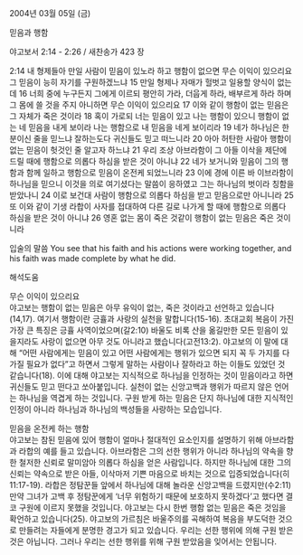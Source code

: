 2004년 03월 05일 (금)

믿음과 행함



야고보서 2:14 - 2:26 / 새찬송가 423 장


2:14 내 형제들아 만일 사람이 믿음이 있노라 하고 행함이 없으면 무슨 이익이 있으리요 그 믿음이 능히 자기를 구원하겠느냐 15 만일 형제나 자매가 헐벗고 일용할 양식이 없는데 16 너희 중에 누구든지 그에게 이르되 평안히 가라, 더웁게 하라, 배부르게 하라 하며 그 몸에 쓸 것을 주지 아니하면 무슨 이익이 있으리요 17 이와 같이 행함이 없는 믿음은 그 자체가 죽은 것이라 18 혹이 가로되 너는 믿음이 있고 나는 행함이 있으니 행함이 없는 네 믿음을 내게 보이라 나는 행함으로 내 믿음을 네게 보이리라 19 네가 하나님은 한 분이신 줄을 믿느냐 잘하는도다 귀신들도 믿고 떠느니라 20 아아 허탄한 사람아 행함이 없는 믿음이 헛것인 줄 알고자 하느냐 21 우리 조상 아브라함이 그 아들 이삭을 제단에 드릴 때에 행함으로 의롭다 하심을 받은 것이 아니냐 22 네가 보거니와 믿음이 그의 행함과 함께 일하고 행함으로 믿음이 온전케 되었느니라 23 이에 경에 이른 바 이브라함이 하나님을 믿으니 이것을 의로 여기셨다는 말씀이 응하였고 그는 하나님의 벗이라 칭함을 받았나니 24 이로 보건대 사람이 행함으로 의롭다 하심을 받고 믿음으로만 아니니라 25 또 이와 같이 기생 라합이 사자를 접대하여 다른 길로 나가게 할 때에 행함으로 의롭다 하심을 받은 것이 아니냐 26 영혼 없는 몸이 죽은 것같이 행함이 없는 믿음은 죽은 것이니라 

입술의 말씀
You see that his faith and his actions were working together, and his faith was made complete by what he did.

해석도움





무슨 이익이 있으리요  
야고보는 행함이 없는 믿음은 아무 유익이 없는, 죽은 것이라고 선언하고 있습니다(14,17). 여기서 행함이란 긍휼과 사랑의 실천을 말합니다(15-16). 초대교회 복음이 가진 가장 큰 특징은 긍휼 사역이었으며(갈2:10) 바울도 비록 산을 옮길만한 모든 믿음이 있을지라도 사랑이 없으면 아무 것도 아니라고 했습니다(고전13:2). 야고보의 이 말에 대해 “어떤 사람에게는 믿음이 있고 어떤 사람에게는 행위가 있으면 되지 꼭 두 가지를 다 가질 필요가 없다”고 하면서 그렇게 말하는 사람이나 잘하라고 하는 이들도 있었던 것 같습니다(18). 이에 대해 야고보는 지식적으로 하나님을 인정하는 것이 믿음이라고 하면 귀신들도 믿고 떤다고 쏘아붙입니다. 실천이 없는 신앙고백과 행위가 따르지 않은 언어는 하나님을 역겹게 하는 것입니다. 구원 받게 하는 믿음은 단지 하나님에 대한 지식적인 인정이 아니라 하나님과 하나님의 백성들을 사랑하는 모습입니다.   

믿음을 온전케 하는 행함  
야고보는 참된 믿음에 있어 행함이 얼마나 절대적인 요소인지를 설명하기 위해 아브라함과 라합의 예를 들고 있습니다. 아브라함은 그의 선한 행위가 아니라 하나님의 약속을 향한 철저한 신뢰로 말미암아 의롭다 하심을 얻은 사람입니다. 하지만 하나님에 대한 그의 신뢰는 약속으로 받은 아들, 이삭마저 기쁜 마음으로 바치는 것으로 입증되었습니다(히11:17-19). 라합은 정탐꾼들 앞에서 하나님에 대해 놀라운 신앙고백을 드렸지만(수2:11) 만약 그녀가  고백 후 정탐꾼에게 ‘너무 위험하기 때문에 보호하지 못하겠다’고 했다면 결코 구원에 이르지 못했을 것입니다. 야고보는 다시 한번 행함 없는 믿음은 죽은 것임을 확언하고 있습니다(25). 야고보의 가르침은 바울주의를 곡해하여 복음을 부도덕한 것으로 만들려는 자들에게 분명한 경고가 되고 있습니다. 우리는 선한 행위에 의해 구원 받은 것은 아닙니다. 그러나 우리는 선한 행위를 위해 구원 받았음을 잊어서는 안됩니다.